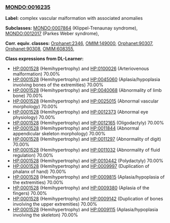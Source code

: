 
### [MONDO:0016235](http://purl.obolibrary.org/obo/MONDO_0016235)
**Label:** complex vascular malformation with associated anomalies

**Subclasses:** [MONDO:0007864](http://purl.obolibrary.org/obo/MONDO_0007864) (Klippel-Trenaunay syndrome), [MONDO:0012017](http://purl.obolibrary.org/obo/MONDO_0012017) (Parkes Weber syndrome), 

**Corr. equiv. classes:** [Orphanet:2346](http://www.orpha.net/ORDO/Orphanet_2346), [OMIM:149000](http://purl.obolibrary.org/obo/OMIM_149000), [Orphanet:90307](http://www.orpha.net/ORDO/Orphanet_90307), [Orphanet:90308](http://www.orpha.net/ORDO/Orphanet_90308), [OMIM:608355](http://purl.obolibrary.org/obo/OMIM_608355), 

**Class expressions from DL-Learner:**

- [HP:0001528](http://purl.obolibrary.org/obo/HP_0001528) (Hemihypertrophy) and [HP:0100026](http://purl.obolibrary.org/obo/HP_0100026) (Arteriovenous malformation) 70.00%
- [HP:0001528](http://purl.obolibrary.org/obo/HP_0001528) (Hemihypertrophy) and [HP:0045060](http://purl.obolibrary.org/obo/HP_0045060) (Aplasia/hypoplasia involving bones of the extremities) 70.00%
- [HP:0001528](http://purl.obolibrary.org/obo/HP_0001528) (Hemihypertrophy) and [HP:0040068](http://purl.obolibrary.org/obo/HP_0040068) (Abnormality of limb bone) 70.00%
- [HP:0001528](http://purl.obolibrary.org/obo/HP_0001528) (Hemihypertrophy) and [HP:0025015](http://purl.obolibrary.org/obo/HP_0025015) (Abnormal vascular morphology) 70.00%
- [HP:0001528](http://purl.obolibrary.org/obo/HP_0001528) (Hemihypertrophy) and [HP:0012373](http://purl.obolibrary.org/obo/HP_0012373) (Abnormal eye physiology) 70.00%
- [HP:0001528](http://purl.obolibrary.org/obo/HP_0001528) (Hemihypertrophy) and [HP:0012165](http://purl.obolibrary.org/obo/HP_0012165) (Oligodactyly) 70.00%
- [HP:0001528](http://purl.obolibrary.org/obo/HP_0001528) (Hemihypertrophy) and [HP:0011844](http://purl.obolibrary.org/obo/HP_0011844) (Abnormal appendicular skeleton morphology) 70.00%
- [HP:0001528](http://purl.obolibrary.org/obo/HP_0001528) (Hemihypertrophy) and [HP:0011297](http://purl.obolibrary.org/obo/HP_0011297) (Abnormality of digit) 70.00%
- [HP:0001528](http://purl.obolibrary.org/obo/HP_0001528) (Hemihypertrophy) and [HP:0011032](http://purl.obolibrary.org/obo/HP_0011032) (Abnormality of fluid regulation) 70.00%
- [HP:0001528](http://purl.obolibrary.org/obo/HP_0001528) (Hemihypertrophy) and [HP:0010442](http://purl.obolibrary.org/obo/HP_0010442) (Polydactyly) 70.00%
- [HP:0001528](http://purl.obolibrary.org/obo/HP_0001528) (Hemihypertrophy) and [HP:0009997](http://purl.obolibrary.org/obo/HP_0009997) (Duplication of phalanx of hand) 70.00%
- [HP:0001528](http://purl.obolibrary.org/obo/HP_0001528) (Hemihypertrophy) and [HP:0009815](http://purl.obolibrary.org/obo/HP_0009815) (Aplasia/hypoplasia of the extremities) 70.00%
- [HP:0001528](http://purl.obolibrary.org/obo/HP_0001528) (Hemihypertrophy) and [HP:0009380](http://purl.obolibrary.org/obo/HP_0009380) (Aplasia of the fingers) 70.00%
- [HP:0001528](http://purl.obolibrary.org/obo/HP_0001528) (Hemihypertrophy) and [HP:0009142](http://purl.obolibrary.org/obo/HP_0009142) (Duplication of bones involving the upper extremities) 70.00%
- [HP:0001528](http://purl.obolibrary.org/obo/HP_0001528) (Hemihypertrophy) and [HP:0009115](http://purl.obolibrary.org/obo/HP_0009115) (Aplasia/hypoplasia involving the skeleton) 70.00%


